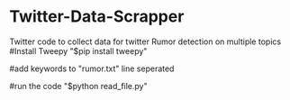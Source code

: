 # Twitter-Data-Scrapper

Twitter code to collect data for twitter Rumor detection on multiple topics
#Install Tweepy 	"$pip install tweepy"

#add keywords to "rumor.txt" line seperated

#run the code "$python read_file.py"
